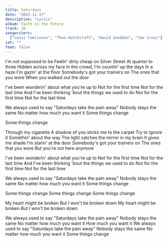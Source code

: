 ```yaml
---
title: Saturdays
date: "2022-11-17"
description: "Lyrics"
album: Faith in the Future
track: 10
songwriters:
  ["Louis Tomlinson", "Theo Hutchcraft", "David Sneddon", "Joe Cross"]
cat: ""
feat: false
---
```


<p className="verse-one">
I'm not supposed to be
Feelin' dirty cheap on Silver Street
At quarter to three
Hidden across my face
In the crowd, I'm countin' up the days
In a haze
I'm gazin' at the floor
Somebody's got your trainers on
The ones that you wore
When you walked out the door
</p>
<p className="pre-chorus">
I've been wonderin' about what you're up to
Not for the first time
Not for the last time
And I've been thinking 'bout the things we used to do
Not for the first time
Not for the last time
</p>
<p className="chorus">
We always used to say
"Saturdays take the pain away"
Nobody stays the same
No matter how much you want it
Some things change
</p>
<p className="post-chorus">
Some things change
</p>
<p className="verse-two">
Through my cigarette
A shadow of you sticks me to the carpet
Try to ignore it
Somethin' about the way
The light catches the mirror in my brain
It gives me shade
I'm starin' at the door
Somebody's got your trainers on
The ones that you wore
But you're not here anymore
</p>
<p className="pre-chorus">
I've been wonderin' about what you're up to
Not for the first time
Not for the last time
And I've been thinking 'bout the things we used to do
Not for the first time
Not for the last time
</p>
<p className="chorus">
We always used to say
"Saturdays take the pain away"
Nobody stays the same
No matter how much you want it
Some things change
</p>
<p className="post-chorus">
Some things change
Some things change
Some things change
</p>
<p className="bridge">
My heart might be broken
But I won't be broken down
My heart might be broken
But I won't be broken down
</p>
<p className="chorus">
We always used to say
"Saturdays take the pain away"
Nobody stays the same
No matter how much you want it
How much you want it
We always used to say
"Saturdays take the pain away"
Nobody stays the same
No matter how much you want it
Some things change
</p>
